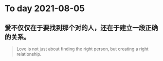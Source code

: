 
# To day 2021-08-05


## 爱不仅仅在于要找到那个对的人，还在于建立一段正确的关系。
> Love is not just about finding the right person, but creating a right relationship.

    